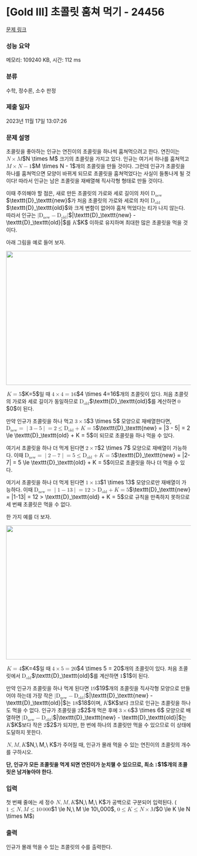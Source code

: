 # [Gold III] 초콜릿 훔쳐 먹기 - 24456 

[문제 링크](https://www.acmicpc.net/problem/24456) 

### 성능 요약

메모리: 109240 KB, 시간: 112 ms

### 분류

수학, 정수론, 소수 판정

### 제출 일자

2023년 11월 17일 13:07:26

### 문제 설명

<p>초콜릿을 좋아하는 인규는 연진이의 초콜릿을 하나씩 훔쳐먹으려고 한다. 연진이는 <mjx-container class="MathJax" jax="CHTML" style="font-size: 109%; position: relative;"><mjx-math class="MJX-TEX" aria-hidden="true"><mjx-mi class="mjx-i"><mjx-c class="mjx-c1D441 TEX-I"></mjx-c></mjx-mi><mjx-mo class="mjx-n" space="3"><mjx-c class="mjx-cD7"></mjx-c></mjx-mo><mjx-mi class="mjx-i" space="3"><mjx-c class="mjx-c1D440 TEX-I"></mjx-c></mjx-mi></mjx-math><mjx-assistive-mml unselectable="on" display="inline"><math xmlns="http://www.w3.org/1998/Math/MathML"><mi>N</mi><mo>×</mo><mi>M</mi></math></mjx-assistive-mml><span aria-hidden="true" class="no-mathjax mjx-copytext">$N \times M$</span></mjx-container> 크기의 초콜릿을 가지고 있다. 인규는 여기서 하나를 훔쳐먹고 <mjx-container class="MathJax" jax="CHTML" style="font-size: 109%; position: relative;"><mjx-math class="MJX-TEX" aria-hidden="true"><mjx-mi class="mjx-i"><mjx-c class="mjx-c1D440 TEX-I"></mjx-c></mjx-mi><mjx-mo class="mjx-n" space="3"><mjx-c class="mjx-cD7"></mjx-c></mjx-mo><mjx-mi class="mjx-i" space="3"><mjx-c class="mjx-c1D441 TEX-I"></mjx-c></mjx-mi><mjx-mo class="mjx-n" space="3"><mjx-c class="mjx-c2212"></mjx-c></mjx-mo><mjx-mn class="mjx-n" space="3"><mjx-c class="mjx-c31"></mjx-c></mjx-mn></mjx-math><mjx-assistive-mml unselectable="on" display="inline"><math xmlns="http://www.w3.org/1998/Math/MathML"><mi>M</mi><mo>×</mo><mi>N</mi><mo>−</mo><mn>1</mn></math></mjx-assistive-mml><span aria-hidden="true" class="no-mathjax mjx-copytext">$M \times N - 1$</span></mjx-container>개의 초콜릿을 만들 것이다. 그런데 인규가 초콜릿을 하나를 훔쳐먹으면 모양이 바뀌게 되므로 초콜릿을 훔쳐먹었다는 사실이 들통나게 될 것이다! 따라서 인규는 남은 초콜릿을 재배열해 직사각형 형태로 만들 것이다.</p>

<p>이때 주의해야 할 점은, 새로 만든 초콜릿의 가로와 세로 길이의 차이 <mjx-container class="MathJax" jax="CHTML" style="font-size: 109%; position: relative;"><mjx-math class="MJX-TEX" aria-hidden="true"><mjx-msub><mjx-mtext class="mjx-ty"><mjx-c class="mjx-c1D673 TEX-T"></mjx-c></mjx-mtext><mjx-script style="vertical-align: -0.15em;"><mjx-mtext class="mjx-ty" size="s"><mjx-c class="mjx-c1D697 TEX-T"></mjx-c><mjx-c class="mjx-c1D68E TEX-T"></mjx-c><mjx-c class="mjx-c1D6A0 TEX-T"></mjx-c></mjx-mtext></mjx-script></mjx-msub></mjx-math><mjx-assistive-mml unselectable="on" display="inline"><math xmlns="http://www.w3.org/1998/Math/MathML"><msub><mtext mathvariant="monospace">D</mtext><mtext mathvariant="monospace">new</mtext></msub></math></mjx-assistive-mml><span aria-hidden="true" class="no-mathjax mjx-copytext">$\texttt{D}_\texttt{new}$</span></mjx-container>가 처음 초콜릿의 가로와 세로의 차이 <mjx-container class="MathJax" jax="CHTML" style="font-size: 109%; position: relative;"><mjx-math class="MJX-TEX" aria-hidden="true"><mjx-msub><mjx-mtext class="mjx-ty"><mjx-c class="mjx-c1D673 TEX-T"></mjx-c></mjx-mtext><mjx-script style="vertical-align: -0.15em;"><mjx-mtext class="mjx-ty" size="s"><mjx-c class="mjx-c1D698 TEX-T"></mjx-c><mjx-c class="mjx-c1D695 TEX-T"></mjx-c><mjx-c class="mjx-c1D68D TEX-T"></mjx-c></mjx-mtext></mjx-script></mjx-msub></mjx-math><mjx-assistive-mml unselectable="on" display="inline"><math xmlns="http://www.w3.org/1998/Math/MathML"><msub><mtext mathvariant="monospace">D</mtext><mtext mathvariant="monospace">old</mtext></msub></math></mjx-assistive-mml><span aria-hidden="true" class="no-mathjax mjx-copytext">$\texttt{D}_\texttt{old}$</span></mjx-container>와 크게 변함이 없어야 훔쳐 먹었다는 티가 나지 않는다. 따라서 인규는 <mjx-container class="MathJax" jax="CHTML" style="font-size: 109%; position: relative;"><mjx-math class="MJX-TEX" aria-hidden="true"><mjx-mo class="mjx-n"><mjx-c class="mjx-c7C"></mjx-c></mjx-mo><mjx-msub><mjx-mtext class="mjx-ty"><mjx-c class="mjx-c1D673 TEX-T"></mjx-c></mjx-mtext><mjx-script style="vertical-align: -0.15em;"><mjx-mtext class="mjx-ty" size="s"><mjx-c class="mjx-c1D697 TEX-T"></mjx-c><mjx-c class="mjx-c1D68E TEX-T"></mjx-c><mjx-c class="mjx-c1D6A0 TEX-T"></mjx-c></mjx-mtext></mjx-script></mjx-msub><mjx-mo class="mjx-n" space="3"><mjx-c class="mjx-c2212"></mjx-c></mjx-mo><mjx-msub space="3"><mjx-mtext class="mjx-ty"><mjx-c class="mjx-c1D673 TEX-T"></mjx-c></mjx-mtext><mjx-script style="vertical-align: -0.15em;"><mjx-mtext class="mjx-ty" size="s"><mjx-c class="mjx-c1D698 TEX-T"></mjx-c><mjx-c class="mjx-c1D695 TEX-T"></mjx-c><mjx-c class="mjx-c1D68D TEX-T"></mjx-c></mjx-mtext></mjx-script></mjx-msub><mjx-mo class="mjx-n"><mjx-c class="mjx-c7C"></mjx-c></mjx-mo></mjx-math><mjx-assistive-mml unselectable="on" display="inline"><math xmlns="http://www.w3.org/1998/Math/MathML"><mo stretchy="false">|</mo><msub><mtext mathvariant="monospace">D</mtext><mtext mathvariant="monospace">new</mtext></msub><mo>−</mo><msub><mtext mathvariant="monospace">D</mtext><mtext mathvariant="monospace">old</mtext></msub><mo stretchy="false">|</mo></math></mjx-assistive-mml><span aria-hidden="true" class="no-mathjax mjx-copytext">$|\texttt{D}_\texttt{new} - \texttt{D}_\texttt{old}|$</span></mjx-container>를 <mjx-container class="MathJax" jax="CHTML" style="font-size: 109%; position: relative;"><mjx-math class="MJX-TEX" aria-hidden="true"><mjx-mi class="mjx-i"><mjx-c class="mjx-c1D43E TEX-I"></mjx-c></mjx-mi></mjx-math><mjx-assistive-mml unselectable="on" display="inline"><math xmlns="http://www.w3.org/1998/Math/MathML"><mi>K</mi></math></mjx-assistive-mml><span aria-hidden="true" class="no-mathjax mjx-copytext">$K$</span></mjx-container> 이하로 유지하며 최대한 많은 초콜릿을 먹을 것이다.</p>

<p>아래 그림을 예로 들어 보자.</p>

<p style="text-align: center;"><img alt="" src="https://upload.acmicpc.net/b7e0126e-c900-41f3-a5e8-e5822efd18f1/-/preview/" style="width: 650px; height: 366px;"></p>

<p><mjx-container class="MathJax" jax="CHTML" style="font-size: 109%; position: relative;"> <mjx-math class="MJX-TEX" aria-hidden="true"><mjx-mi class="mjx-i"><mjx-c class="mjx-c1D43E TEX-I"></mjx-c></mjx-mi><mjx-mo class="mjx-n" space="4"><mjx-c class="mjx-c3D"></mjx-c></mjx-mo><mjx-mn class="mjx-n" space="4"><mjx-c class="mjx-c35"></mjx-c></mjx-mn></mjx-math><mjx-assistive-mml unselectable="on" display="inline"><math xmlns="http://www.w3.org/1998/Math/MathML"><mi>K</mi><mo>=</mo><mn>5</mn></math></mjx-assistive-mml><span aria-hidden="true" class="no-mathjax mjx-copytext">$K=5$</span></mjx-container>일 때 <mjx-container class="MathJax" jax="CHTML" style="font-size: 109%; position: relative;"><mjx-math class="MJX-TEX" aria-hidden="true"><mjx-mn class="mjx-n"><mjx-c class="mjx-c34"></mjx-c></mjx-mn><mjx-mo class="mjx-n" space="3"><mjx-c class="mjx-cD7"></mjx-c></mjx-mo><mjx-mn class="mjx-n" space="3"><mjx-c class="mjx-c34"></mjx-c></mjx-mn><mjx-mo class="mjx-n" space="4"><mjx-c class="mjx-c3D"></mjx-c></mjx-mo><mjx-mn class="mjx-n" space="4"><mjx-c class="mjx-c31"></mjx-c><mjx-c class="mjx-c36"></mjx-c></mjx-mn></mjx-math><mjx-assistive-mml unselectable="on" display="inline"><math xmlns="http://www.w3.org/1998/Math/MathML"><mn>4</mn><mo>×</mo><mn>4</mn><mo>=</mo><mn>16</mn></math></mjx-assistive-mml><span aria-hidden="true" class="no-mathjax mjx-copytext">$4 \times 4=16$</span></mjx-container>개의 초콜릿이 있다. 처음 초콜릿의 가로와 세로 길이가 동일하므로 <mjx-container class="MathJax" jax="CHTML" style="font-size: 109%; position: relative;"><mjx-math class="MJX-TEX" aria-hidden="true"><mjx-msub><mjx-mtext class="mjx-ty"><mjx-c class="mjx-c1D673 TEX-T"></mjx-c></mjx-mtext><mjx-script style="vertical-align: -0.15em;"><mjx-mtext class="mjx-ty" size="s"><mjx-c class="mjx-c1D698 TEX-T"></mjx-c><mjx-c class="mjx-c1D695 TEX-T"></mjx-c><mjx-c class="mjx-c1D68D TEX-T"></mjx-c></mjx-mtext></mjx-script></mjx-msub></mjx-math><mjx-assistive-mml unselectable="on" display="inline"><math xmlns="http://www.w3.org/1998/Math/MathML"><msub><mtext mathvariant="monospace">D</mtext><mtext mathvariant="monospace">old</mtext></msub></math></mjx-assistive-mml><span aria-hidden="true" class="no-mathjax mjx-copytext">$\texttt{D}_\texttt{old}$</span></mjx-container>를 계산하면 <mjx-container class="MathJax" jax="CHTML" style="font-size: 109%; position: relative;"><mjx-math class="MJX-TEX" aria-hidden="true"><mjx-mn class="mjx-n"><mjx-c class="mjx-c30"></mjx-c></mjx-mn></mjx-math><mjx-assistive-mml unselectable="on" display="inline"><math xmlns="http://www.w3.org/1998/Math/MathML"><mn>0</mn></math></mjx-assistive-mml><span aria-hidden="true" class="no-mathjax mjx-copytext">$0$</span></mjx-container>이 된다.</p>

<p>만약 인규가 초콜릿을 하나 먹고 <mjx-container class="MathJax" jax="CHTML" style="font-size: 109%; position: relative;"><mjx-math class="MJX-TEX" aria-hidden="true"><mjx-mn class="mjx-n"><mjx-c class="mjx-c33"></mjx-c></mjx-mn><mjx-mo class="mjx-n" space="3"><mjx-c class="mjx-cD7"></mjx-c></mjx-mo><mjx-mn class="mjx-n" space="3"><mjx-c class="mjx-c35"></mjx-c></mjx-mn></mjx-math><mjx-assistive-mml unselectable="on" display="inline"><math xmlns="http://www.w3.org/1998/Math/MathML"><mn>3</mn><mo>×</mo><mn>5</mn></math></mjx-assistive-mml><span aria-hidden="true" class="no-mathjax mjx-copytext">$3 \times 5$</span></mjx-container> 모양으로 재배열한다면, <mjx-container class="MathJax" jax="CHTML" style="font-size: 109%; position: relative;"><mjx-math class="MJX-TEX" aria-hidden="true"><mjx-msub><mjx-mtext class="mjx-ty"><mjx-c class="mjx-c1D673 TEX-T"></mjx-c></mjx-mtext><mjx-script style="vertical-align: -0.15em;"><mjx-mtext class="mjx-ty" size="s"><mjx-c class="mjx-c1D697 TEX-T"></mjx-c><mjx-c class="mjx-c1D68E TEX-T"></mjx-c><mjx-c class="mjx-c1D6A0 TEX-T"></mjx-c></mjx-mtext></mjx-script></mjx-msub><mjx-mo class="mjx-n" space="4"><mjx-c class="mjx-c3D"></mjx-c></mjx-mo><mjx-texatom space="4" texclass="ORD"><mjx-mo class="mjx-n"><mjx-c class="mjx-c7C"></mjx-c></mjx-mo></mjx-texatom><mjx-mn class="mjx-n"><mjx-c class="mjx-c33"></mjx-c></mjx-mn><mjx-mo class="mjx-n" space="3"><mjx-c class="mjx-c2212"></mjx-c></mjx-mo><mjx-mn class="mjx-n" space="3"><mjx-c class="mjx-c35"></mjx-c></mjx-mn><mjx-texatom texclass="ORD"><mjx-mo class="mjx-n"><mjx-c class="mjx-c7C"></mjx-c></mjx-mo></mjx-texatom><mjx-mo class="mjx-n" space="4"><mjx-c class="mjx-c3D"></mjx-c></mjx-mo><mjx-mn class="mjx-n" space="4"><mjx-c class="mjx-c32"></mjx-c></mjx-mn><mjx-mo class="mjx-n" space="4"><mjx-c class="mjx-c2264"></mjx-c></mjx-mo><mjx-msub space="4"><mjx-mtext class="mjx-ty"><mjx-c class="mjx-c1D673 TEX-T"></mjx-c></mjx-mtext><mjx-script style="vertical-align: -0.15em;"><mjx-mtext class="mjx-ty" size="s"><mjx-c class="mjx-c1D698 TEX-T"></mjx-c><mjx-c class="mjx-c1D695 TEX-T"></mjx-c><mjx-c class="mjx-c1D68D TEX-T"></mjx-c></mjx-mtext></mjx-script></mjx-msub><mjx-mo class="mjx-n" space="3"><mjx-c class="mjx-c2B"></mjx-c></mjx-mo><mjx-mi class="mjx-i" space="3"><mjx-c class="mjx-c1D43E TEX-I"></mjx-c></mjx-mi><mjx-mo class="mjx-n" space="4"><mjx-c class="mjx-c3D"></mjx-c></mjx-mo><mjx-mn class="mjx-n" space="4"><mjx-c class="mjx-c35"></mjx-c></mjx-mn></mjx-math><mjx-assistive-mml unselectable="on" display="inline"><math xmlns="http://www.w3.org/1998/Math/MathML"><msub><mtext mathvariant="monospace">D</mtext><mtext mathvariant="monospace">new</mtext></msub><mo>=</mo><mrow data-mjx-texclass="ORD"><mo stretchy="false">|</mo></mrow><mn>3</mn><mo>−</mo><mn>5</mn><mrow data-mjx-texclass="ORD"><mo stretchy="false">|</mo></mrow><mo>=</mo><mn>2</mn><mo>≤</mo><msub><mtext mathvariant="monospace">D</mtext><mtext mathvariant="monospace">old</mtext></msub><mo>+</mo><mi>K</mi><mo>=</mo><mn>5</mn></math></mjx-assistive-mml><span aria-hidden="true" class="no-mathjax mjx-copytext">$\texttt{D}_\texttt{new} = |3 - 5| = 2 \le \texttt{D}_\texttt{old} + K = 5$</span></mjx-container>이 되므로 초콜릿을 하나 먹을 수 있다.</p>

<p>여기서 초콜릿을 하나 더 먹게 된다면 <mjx-container class="MathJax" jax="CHTML" style="font-size: 109%; position: relative;"><mjx-math class="MJX-TEX" aria-hidden="true"><mjx-mn class="mjx-n"><mjx-c class="mjx-c32"></mjx-c></mjx-mn><mjx-mo class="mjx-n" space="3"><mjx-c class="mjx-cD7"></mjx-c></mjx-mo><mjx-mn class="mjx-n" space="3"><mjx-c class="mjx-c37"></mjx-c></mjx-mn></mjx-math><mjx-assistive-mml unselectable="on" display="inline"><math xmlns="http://www.w3.org/1998/Math/MathML"><mn>2</mn><mo>×</mo><mn>7</mn></math></mjx-assistive-mml><span aria-hidden="true" class="no-mathjax mjx-copytext">$2 \times 7$</span></mjx-container> 모양으로 재배열이 가능하다. 이때 <mjx-container class="MathJax" jax="CHTML" style="font-size: 109%; position: relative;"><mjx-math class="MJX-TEX" aria-hidden="true"><mjx-msub><mjx-mtext class="mjx-ty"><mjx-c class="mjx-c1D673 TEX-T"></mjx-c></mjx-mtext><mjx-script style="vertical-align: -0.15em;"><mjx-mtext class="mjx-ty" size="s"><mjx-c class="mjx-c1D697 TEX-T"></mjx-c><mjx-c class="mjx-c1D68E TEX-T"></mjx-c><mjx-c class="mjx-c1D6A0 TEX-T"></mjx-c></mjx-mtext></mjx-script></mjx-msub><mjx-mo class="mjx-n" space="4"><mjx-c class="mjx-c3D"></mjx-c></mjx-mo><mjx-texatom space="4" texclass="ORD"><mjx-mo class="mjx-n"><mjx-c class="mjx-c7C"></mjx-c></mjx-mo></mjx-texatom><mjx-mn class="mjx-n"><mjx-c class="mjx-c32"></mjx-c></mjx-mn><mjx-mo class="mjx-n" space="3"><mjx-c class="mjx-c2212"></mjx-c></mjx-mo><mjx-mn class="mjx-n" space="3"><mjx-c class="mjx-c37"></mjx-c></mjx-mn><mjx-texatom texclass="ORD"><mjx-mo class="mjx-n"><mjx-c class="mjx-c7C"></mjx-c></mjx-mo></mjx-texatom><mjx-mo class="mjx-n" space="4"><mjx-c class="mjx-c3D"></mjx-c></mjx-mo><mjx-mn class="mjx-n" space="4"><mjx-c class="mjx-c35"></mjx-c></mjx-mn><mjx-mo class="mjx-n" space="4"><mjx-c class="mjx-c2264"></mjx-c></mjx-mo><mjx-msub space="4"><mjx-mtext class="mjx-ty"><mjx-c class="mjx-c1D673 TEX-T"></mjx-c></mjx-mtext><mjx-script style="vertical-align: -0.15em;"><mjx-mtext class="mjx-ty" size="s"><mjx-c class="mjx-c1D698 TEX-T"></mjx-c><mjx-c class="mjx-c1D695 TEX-T"></mjx-c><mjx-c class="mjx-c1D68D TEX-T"></mjx-c></mjx-mtext></mjx-script></mjx-msub><mjx-mo class="mjx-n" space="3"><mjx-c class="mjx-c2B"></mjx-c></mjx-mo><mjx-mi class="mjx-i" space="3"><mjx-c class="mjx-c1D43E TEX-I"></mjx-c></mjx-mi><mjx-mo class="mjx-n" space="4"><mjx-c class="mjx-c3D"></mjx-c></mjx-mo><mjx-mn class="mjx-n" space="4"><mjx-c class="mjx-c35"></mjx-c></mjx-mn></mjx-math><mjx-assistive-mml unselectable="on" display="inline"><math xmlns="http://www.w3.org/1998/Math/MathML"><msub><mtext mathvariant="monospace">D</mtext><mtext mathvariant="monospace">new</mtext></msub><mo>=</mo><mrow data-mjx-texclass="ORD"><mo stretchy="false">|</mo></mrow><mn>2</mn><mo>−</mo><mn>7</mn><mrow data-mjx-texclass="ORD"><mo stretchy="false">|</mo></mrow><mo>=</mo><mn>5</mn><mo>≤</mo><msub><mtext mathvariant="monospace">D</mtext><mtext mathvariant="monospace">old</mtext></msub><mo>+</mo><mi>K</mi><mo>=</mo><mn>5</mn></math></mjx-assistive-mml><span aria-hidden="true" class="no-mathjax mjx-copytext">$\texttt{D}_\texttt{new} = |2-7| = 5 \le \texttt{D}_\texttt{old} + K = 5$</span></mjx-container>이므로 초콜릿을 하나 더 먹을 수 있다.</p>

<p>여기서 초콜릿을 하나 더 먹게 된다면 <mjx-container class="MathJax" jax="CHTML" style="font-size: 109%; position: relative;"><mjx-math class="MJX-TEX" aria-hidden="true"><mjx-mn class="mjx-n"><mjx-c class="mjx-c31"></mjx-c></mjx-mn><mjx-mo class="mjx-n" space="3"><mjx-c class="mjx-cD7"></mjx-c></mjx-mo><mjx-mn class="mjx-n" space="3"><mjx-c class="mjx-c31"></mjx-c><mjx-c class="mjx-c33"></mjx-c></mjx-mn></mjx-math><mjx-assistive-mml unselectable="on" display="inline"><math xmlns="http://www.w3.org/1998/Math/MathML"><mn>1</mn><mo>×</mo><mn>13</mn></math></mjx-assistive-mml><span aria-hidden="true" class="no-mathjax mjx-copytext">$1 \times 13$</span></mjx-container> 모양으로만 재배열이 가능하다. 이때 <mjx-container class="MathJax" jax="CHTML" style="font-size: 109%; position: relative;"><mjx-math class="MJX-TEX" aria-hidden="true"><mjx-msub><mjx-mtext class="mjx-ty"><mjx-c class="mjx-c1D673 TEX-T"></mjx-c></mjx-mtext><mjx-script style="vertical-align: -0.15em;"><mjx-mtext class="mjx-ty" size="s"><mjx-c class="mjx-c1D697 TEX-T"></mjx-c><mjx-c class="mjx-c1D68E TEX-T"></mjx-c><mjx-c class="mjx-c1D6A0 TEX-T"></mjx-c></mjx-mtext></mjx-script></mjx-msub><mjx-mo class="mjx-n" space="4"><mjx-c class="mjx-c3D"></mjx-c></mjx-mo><mjx-texatom space="4" texclass="ORD"><mjx-mo class="mjx-n"><mjx-c class="mjx-c7C"></mjx-c></mjx-mo></mjx-texatom><mjx-mn class="mjx-n"><mjx-c class="mjx-c31"></mjx-c></mjx-mn><mjx-mo class="mjx-n" space="3"><mjx-c class="mjx-c2212"></mjx-c></mjx-mo><mjx-mn class="mjx-n" space="3"><mjx-c class="mjx-c31"></mjx-c><mjx-c class="mjx-c33"></mjx-c></mjx-mn><mjx-texatom texclass="ORD"><mjx-mo class="mjx-n"><mjx-c class="mjx-c7C"></mjx-c></mjx-mo></mjx-texatom><mjx-mo class="mjx-n" space="4"><mjx-c class="mjx-c3D"></mjx-c></mjx-mo><mjx-mn class="mjx-n" space="4"><mjx-c class="mjx-c31"></mjx-c><mjx-c class="mjx-c32"></mjx-c></mjx-mn><mjx-mo class="mjx-n" space="4"><mjx-c class="mjx-c3E"></mjx-c></mjx-mo><mjx-msub space="4"><mjx-mtext class="mjx-ty"><mjx-c class="mjx-c1D673 TEX-T"></mjx-c></mjx-mtext><mjx-script style="vertical-align: -0.15em;"><mjx-mtext class="mjx-ty" size="s"><mjx-c class="mjx-c1D698 TEX-T"></mjx-c><mjx-c class="mjx-c1D695 TEX-T"></mjx-c><mjx-c class="mjx-c1D68D TEX-T"></mjx-c></mjx-mtext></mjx-script></mjx-msub><mjx-mo class="mjx-n" space="3"><mjx-c class="mjx-c2B"></mjx-c></mjx-mo><mjx-mi class="mjx-i" space="3"><mjx-c class="mjx-c1D43E TEX-I"></mjx-c></mjx-mi><mjx-mo class="mjx-n" space="4"><mjx-c class="mjx-c3D"></mjx-c></mjx-mo><mjx-mn class="mjx-n" space="4"><mjx-c class="mjx-c35"></mjx-c></mjx-mn></mjx-math><mjx-assistive-mml unselectable="on" display="inline"><math xmlns="http://www.w3.org/1998/Math/MathML"><msub><mtext mathvariant="monospace">D</mtext><mtext mathvariant="monospace">new</mtext></msub><mo>=</mo><mrow data-mjx-texclass="ORD"><mo stretchy="false">|</mo></mrow><mn>1</mn><mo>−</mo><mn>13</mn><mrow data-mjx-texclass="ORD"><mo stretchy="false">|</mo></mrow><mo>=</mo><mn>12</mn><mo>></mo><msub><mtext mathvariant="monospace">D</mtext><mtext mathvariant="monospace">old</mtext></msub><mo>+</mo><mi>K</mi><mo>=</mo><mn>5</mn></math></mjx-assistive-mml><span aria-hidden="true" class="no-mathjax mjx-copytext">$\texttt{D}_\texttt{new} = |1-13| = 12 > \texttt{D}_\texttt{old} + K = 5$</span></mjx-container>으로 규칙을 만족하지 못하므로 세 번째 초콜릿은 먹을 수 없다.</p>

<p>한 가지 예를 더 보자.</p>

<p style="text-align: center;"><img alt="" src="https://upload.acmicpc.net/4d39f259-c17a-43e3-953c-e34d625b2ef4/-/preview/" style="width: 650px; height: 366px;"></p>

<p><mjx-container class="MathJax" jax="CHTML" style="font-size: 109%; position: relative;"> <mjx-math class="MJX-TEX" aria-hidden="true"><mjx-mi class="mjx-i"><mjx-c class="mjx-c1D43E TEX-I"></mjx-c></mjx-mi><mjx-mo class="mjx-n" space="4"><mjx-c class="mjx-c3D"></mjx-c></mjx-mo><mjx-mn class="mjx-n" space="4"><mjx-c class="mjx-c34"></mjx-c></mjx-mn></mjx-math><mjx-assistive-mml unselectable="on" display="inline"><math xmlns="http://www.w3.org/1998/Math/MathML"><mi>K</mi><mo>=</mo><mn>4</mn></math></mjx-assistive-mml><span aria-hidden="true" class="no-mathjax mjx-copytext">$K=4$</span></mjx-container>일 때 <mjx-container class="MathJax" jax="CHTML" style="font-size: 109%; position: relative;"><mjx-math class="MJX-TEX" aria-hidden="true"><mjx-mn class="mjx-n"><mjx-c class="mjx-c34"></mjx-c></mjx-mn><mjx-mo class="mjx-n" space="3"><mjx-c class="mjx-cD7"></mjx-c></mjx-mo><mjx-mn class="mjx-n" space="3"><mjx-c class="mjx-c35"></mjx-c></mjx-mn><mjx-mo class="mjx-n" space="4"><mjx-c class="mjx-c3D"></mjx-c></mjx-mo><mjx-mn class="mjx-n" space="4"><mjx-c class="mjx-c32"></mjx-c><mjx-c class="mjx-c30"></mjx-c></mjx-mn></mjx-math><mjx-assistive-mml unselectable="on" display="inline"><math xmlns="http://www.w3.org/1998/Math/MathML"><mn>4</mn><mo>×</mo><mn>5</mn><mo>=</mo><mn>20</mn></math></mjx-assistive-mml><span aria-hidden="true" class="no-mathjax mjx-copytext">$4 \times 5 = 20$</span></mjx-container>개의 초콜릿이 있다. 처음 초콜릿에서 <mjx-container class="MathJax" jax="CHTML" style="font-size: 109%; position: relative;"><mjx-math class="MJX-TEX" aria-hidden="true"><mjx-msub><mjx-mtext class="mjx-ty"><mjx-c class="mjx-c1D673 TEX-T"></mjx-c></mjx-mtext><mjx-script style="vertical-align: -0.15em;"><mjx-mtext class="mjx-ty" size="s"><mjx-c class="mjx-c1D698 TEX-T"></mjx-c><mjx-c class="mjx-c1D695 TEX-T"></mjx-c><mjx-c class="mjx-c1D68D TEX-T"></mjx-c></mjx-mtext></mjx-script></mjx-msub></mjx-math><mjx-assistive-mml unselectable="on" display="inline"><math xmlns="http://www.w3.org/1998/Math/MathML"><msub><mtext mathvariant="monospace">D</mtext><mtext mathvariant="monospace">old</mtext></msub></math></mjx-assistive-mml><span aria-hidden="true" class="no-mathjax mjx-copytext">$\texttt{D}_\texttt{old}$</span></mjx-container>를 계산하면 <mjx-container class="MathJax" jax="CHTML" style="font-size: 109%; position: relative;"><mjx-math class="MJX-TEX" aria-hidden="true"><mjx-mn class="mjx-n"><mjx-c class="mjx-c31"></mjx-c></mjx-mn></mjx-math><mjx-assistive-mml unselectable="on" display="inline"><math xmlns="http://www.w3.org/1998/Math/MathML"><mn>1</mn></math></mjx-assistive-mml><span aria-hidden="true" class="no-mathjax mjx-copytext">$1$</span></mjx-container>이 된다.</p>

<p>만약 인규가 초콜릿을 하나 먹게 된다면 <mjx-container class="MathJax" jax="CHTML" style="font-size: 109%; position: relative;"><mjx-math class="MJX-TEX" aria-hidden="true"><mjx-mn class="mjx-n"><mjx-c class="mjx-c31"></mjx-c><mjx-c class="mjx-c39"></mjx-c></mjx-mn></mjx-math><mjx-assistive-mml unselectable="on" display="inline"><math xmlns="http://www.w3.org/1998/Math/MathML"><mn>19</mn></math></mjx-assistive-mml><span aria-hidden="true" class="no-mathjax mjx-copytext">$19$</span></mjx-container>개의 초콜릿을 직사각형 모양으로 만들어야 하는데 가장 작은 <mjx-container class="MathJax" jax="CHTML" style="font-size: 109%; position: relative;"><mjx-math class="MJX-TEX" aria-hidden="true"><mjx-mo class="mjx-n"><mjx-c class="mjx-c7C"></mjx-c></mjx-mo><mjx-msub><mjx-mtext class="mjx-ty"><mjx-c class="mjx-c1D673 TEX-T"></mjx-c></mjx-mtext><mjx-script style="vertical-align: -0.15em;"><mjx-mtext class="mjx-ty" size="s"><mjx-c class="mjx-c1D697 TEX-T"></mjx-c><mjx-c class="mjx-c1D68E TEX-T"></mjx-c><mjx-c class="mjx-c1D6A0 TEX-T"></mjx-c></mjx-mtext></mjx-script></mjx-msub><mjx-mo class="mjx-n" space="3"><mjx-c class="mjx-c2212"></mjx-c></mjx-mo><mjx-msub space="3"><mjx-mtext class="mjx-ty"><mjx-c class="mjx-c1D673 TEX-T"></mjx-c></mjx-mtext><mjx-script style="vertical-align: -0.15em;"><mjx-mtext class="mjx-ty" size="s"><mjx-c class="mjx-c1D698 TEX-T"></mjx-c><mjx-c class="mjx-c1D695 TEX-T"></mjx-c><mjx-c class="mjx-c1D68D TEX-T"></mjx-c></mjx-mtext></mjx-script></mjx-msub><mjx-mo class="mjx-n"><mjx-c class="mjx-c7C"></mjx-c></mjx-mo></mjx-math><mjx-assistive-mml unselectable="on" display="inline"><math xmlns="http://www.w3.org/1998/Math/MathML"><mo stretchy="false">|</mo><msub><mtext mathvariant="monospace">D</mtext><mtext mathvariant="monospace">new</mtext></msub><mo>−</mo><msub><mtext mathvariant="monospace">D</mtext><mtext mathvariant="monospace">old</mtext></msub><mo stretchy="false">|</mo></math></mjx-assistive-mml><span aria-hidden="true" class="no-mathjax mjx-copytext">$|\texttt{D}_\texttt{new} - \texttt{D}_\texttt{old}|$</span></mjx-container>는 <mjx-container class="MathJax" jax="CHTML" style="font-size: 109%; position: relative;"><mjx-math class="MJX-TEX" aria-hidden="true"><mjx-mn class="mjx-n"><mjx-c class="mjx-c31"></mjx-c><mjx-c class="mjx-c38"></mjx-c></mjx-mn></mjx-math><mjx-assistive-mml unselectable="on" display="inline"><math xmlns="http://www.w3.org/1998/Math/MathML"><mn>18</mn></math></mjx-assistive-mml><span aria-hidden="true" class="no-mathjax mjx-copytext">$18$</span></mjx-container>이며, <mjx-container class="MathJax" jax="CHTML" style="font-size: 109%; position: relative;"><mjx-math class="MJX-TEX" aria-hidden="true"><mjx-mi class="mjx-i"><mjx-c class="mjx-c1D43E TEX-I"></mjx-c></mjx-mi></mjx-math><mjx-assistive-mml unselectable="on" display="inline"><math xmlns="http://www.w3.org/1998/Math/MathML"><mi>K</mi></math></mjx-assistive-mml><span aria-hidden="true" class="no-mathjax mjx-copytext">$K$</span></mjx-container>보다 크므로 인규는 초콜릿을 하나도 먹을 수 없다. 인규가 초콜릿을 <mjx-container class="MathJax" jax="CHTML" style="font-size: 109%; position: relative;"><mjx-math class="MJX-TEX" aria-hidden="true"><mjx-mn class="mjx-n"><mjx-c class="mjx-c32"></mjx-c></mjx-mn></mjx-math><mjx-assistive-mml unselectable="on" display="inline"><math xmlns="http://www.w3.org/1998/Math/MathML"><mn>2</mn></math></mjx-assistive-mml><span aria-hidden="true" class="no-mathjax mjx-copytext">$2$</span></mjx-container>개 먹은 후에 <mjx-container class="MathJax" jax="CHTML" style="font-size: 109%; position: relative;"><mjx-math class="MJX-TEX" aria-hidden="true"><mjx-mn class="mjx-n"><mjx-c class="mjx-c33"></mjx-c></mjx-mn><mjx-mo class="mjx-n" space="3"><mjx-c class="mjx-cD7"></mjx-c></mjx-mo><mjx-mn class="mjx-n" space="3"><mjx-c class="mjx-c36"></mjx-c></mjx-mn></mjx-math><mjx-assistive-mml unselectable="on" display="inline"><math xmlns="http://www.w3.org/1998/Math/MathML"><mn>3</mn><mo>×</mo><mn>6</mn></math></mjx-assistive-mml><span aria-hidden="true" class="no-mathjax mjx-copytext">$3 \times 6$</span></mjx-container> 모양으로 배열하면 <mjx-container class="MathJax" jax="CHTML" style="font-size: 109%; position: relative;"><mjx-math class="MJX-TEX" aria-hidden="true"><mjx-mo class="mjx-n"><mjx-c class="mjx-c7C"></mjx-c></mjx-mo><mjx-msub><mjx-mtext class="mjx-ty"><mjx-c class="mjx-c1D673 TEX-T"></mjx-c></mjx-mtext><mjx-script style="vertical-align: -0.15em;"><mjx-mtext class="mjx-ty" size="s"><mjx-c class="mjx-c1D697 TEX-T"></mjx-c><mjx-c class="mjx-c1D68E TEX-T"></mjx-c><mjx-c class="mjx-c1D6A0 TEX-T"></mjx-c></mjx-mtext></mjx-script></mjx-msub><mjx-mo class="mjx-n" space="3"><mjx-c class="mjx-c2212"></mjx-c></mjx-mo><mjx-msub space="3"><mjx-mtext class="mjx-ty"><mjx-c class="mjx-c1D673 TEX-T"></mjx-c></mjx-mtext><mjx-script style="vertical-align: -0.15em;"><mjx-mtext class="mjx-ty" size="s"><mjx-c class="mjx-c1D698 TEX-T"></mjx-c><mjx-c class="mjx-c1D695 TEX-T"></mjx-c><mjx-c class="mjx-c1D68D TEX-T"></mjx-c></mjx-mtext></mjx-script></mjx-msub><mjx-mo class="mjx-n"><mjx-c class="mjx-c7C"></mjx-c></mjx-mo></mjx-math><mjx-assistive-mml unselectable="on" display="inline"><math xmlns="http://www.w3.org/1998/Math/MathML"><mo stretchy="false">|</mo><msub><mtext mathvariant="monospace">D</mtext><mtext mathvariant="monospace">new</mtext></msub><mo>−</mo><msub><mtext mathvariant="monospace">D</mtext><mtext mathvariant="monospace">old</mtext></msub><mo stretchy="false">|</mo></math></mjx-assistive-mml><span aria-hidden="true" class="no-mathjax mjx-copytext">$|\texttt{D}_\texttt{new} - \texttt{D}_\texttt{old}|$</span></mjx-container>는 <mjx-container class="MathJax" jax="CHTML" style="font-size: 109%; position: relative;"><mjx-math class="MJX-TEX" aria-hidden="true"><mjx-mi class="mjx-i"><mjx-c class="mjx-c1D43E TEX-I"></mjx-c></mjx-mi></mjx-math><mjx-assistive-mml unselectable="on" display="inline"><math xmlns="http://www.w3.org/1998/Math/MathML"><mi>K</mi></math></mjx-assistive-mml><span aria-hidden="true" class="no-mathjax mjx-copytext">$K$</span></mjx-container>보다 작은 <mjx-container class="MathJax" jax="CHTML" style="font-size: 109%; position: relative;"><mjx-math class="MJX-TEX" aria-hidden="true"><mjx-mn class="mjx-n"><mjx-c class="mjx-c32"></mjx-c></mjx-mn></mjx-math><mjx-assistive-mml unselectable="on" display="inline"><math xmlns="http://www.w3.org/1998/Math/MathML"><mn>2</mn></math></mjx-assistive-mml><span aria-hidden="true" class="no-mathjax mjx-copytext">$2$</span></mjx-container>가 되지만, 한 번에 하나의 초콜릿만 먹을 수 있으므로 이 상태에 도달하지 못한다.</p>

<p><mjx-container class="MathJax" jax="CHTML" style="font-size: 109%; position: relative;"> <mjx-math class="MJX-TEX" aria-hidden="true"><mjx-mi class="mjx-i"><mjx-c class="mjx-c1D441 TEX-I"></mjx-c></mjx-mi><mjx-mo class="mjx-n"><mjx-c class="mjx-c2C"></mjx-c></mjx-mo><mjx-mtext class="mjx-n" space="2"><mjx-c class="mjx-cA0"></mjx-c></mjx-mtext><mjx-mi class="mjx-i"><mjx-c class="mjx-c1D440 TEX-I"></mjx-c></mjx-mi><mjx-mo class="mjx-n"><mjx-c class="mjx-c2C"></mjx-c></mjx-mo><mjx-mtext class="mjx-n" space="2"><mjx-c class="mjx-cA0"></mjx-c></mjx-mtext><mjx-mi class="mjx-i"><mjx-c class="mjx-c1D43E TEX-I"></mjx-c></mjx-mi></mjx-math><mjx-assistive-mml unselectable="on" display="inline"><math xmlns="http://www.w3.org/1998/Math/MathML"><mi>N</mi><mo>,</mo><mtext> </mtext><mi>M</mi><mo>,</mo><mtext> </mtext><mi>K</mi></math></mjx-assistive-mml><span aria-hidden="true" class="no-mathjax mjx-copytext">$N,\ M,\ K$</span></mjx-container>가 주어질 때, 인규가 몰래 먹을 수 있는 연진이의 초콜릿의 개수를 구하시오.</p>

<p><strong>단, 인규가 모든 초콜릿을 먹게 되면 연진이가 눈치챌 수 있으므로, 최소 <mjx-container class="MathJax" jax="CHTML" style="font-size: 109%; position: relative;"><mjx-math class="MJX-TEX" aria-hidden="true"><mjx-mn class="mjx-n"><mjx-c class="mjx-c31"></mjx-c></mjx-mn></mjx-math><mjx-assistive-mml unselectable="on" display="inline"><math xmlns="http://www.w3.org/1998/Math/MathML"><mn>1</mn></math></mjx-assistive-mml><span aria-hidden="true" class="no-mathjax mjx-copytext">$1$</span></mjx-container>개의 초콜릿은 남겨놓아야 한다.</strong></p>

### 입력 

 <p>첫 번째 줄에는 세 정수 <mjx-container class="MathJax" jax="CHTML" style="font-size: 109%; position: relative;"><mjx-math class="MJX-TEX" aria-hidden="true"><mjx-mi class="mjx-i"><mjx-c class="mjx-c1D441 TEX-I"></mjx-c></mjx-mi><mjx-mo class="mjx-n"><mjx-c class="mjx-c2C"></mjx-c></mjx-mo><mjx-mtext class="mjx-n" space="2"><mjx-c class="mjx-cA0"></mjx-c></mjx-mtext><mjx-mi class="mjx-i"><mjx-c class="mjx-c1D440 TEX-I"></mjx-c></mjx-mi><mjx-mo class="mjx-n"><mjx-c class="mjx-c2C"></mjx-c></mjx-mo><mjx-mtext class="mjx-n" space="2"><mjx-c class="mjx-cA0"></mjx-c></mjx-mtext><mjx-mi class="mjx-i"><mjx-c class="mjx-c1D43E TEX-I"></mjx-c></mjx-mi></mjx-math><mjx-assistive-mml unselectable="on" display="inline"><math xmlns="http://www.w3.org/1998/Math/MathML"><mi>N</mi><mo>,</mo><mtext> </mtext><mi>M</mi><mo>,</mo><mtext> </mtext><mi>K</mi></math></mjx-assistive-mml><span aria-hidden="true" class="no-mathjax mjx-copytext">$N,\ M,\ K$</span></mjx-container>가 공백으로 구분되어 입력된다. (<mjx-container class="MathJax" jax="CHTML" style="font-size: 109%; position: relative;"><mjx-math class="MJX-TEX" aria-hidden="true"><mjx-mn class="mjx-n"><mjx-c class="mjx-c31"></mjx-c></mjx-mn><mjx-mo class="mjx-n" space="4"><mjx-c class="mjx-c2264"></mjx-c></mjx-mo><mjx-mi class="mjx-i" space="4"><mjx-c class="mjx-c1D441 TEX-I"></mjx-c></mjx-mi><mjx-mo class="mjx-n"><mjx-c class="mjx-c2C"></mjx-c></mjx-mo><mjx-mtext class="mjx-n" space="2"><mjx-c class="mjx-cA0"></mjx-c></mjx-mtext><mjx-mi class="mjx-i"><mjx-c class="mjx-c1D440 TEX-I"></mjx-c></mjx-mi><mjx-mo class="mjx-n" space="4"><mjx-c class="mjx-c2264"></mjx-c></mjx-mo><mjx-mn class="mjx-n" space="4"><mjx-c class="mjx-c31"></mjx-c><mjx-c class="mjx-c30"></mjx-c></mjx-mn><mjx-mstyle><mjx-mspace style="width: 0.167em;"></mjx-mspace></mjx-mstyle><mjx-mn class="mjx-n"><mjx-c class="mjx-c30"></mjx-c><mjx-c class="mjx-c30"></mjx-c><mjx-c class="mjx-c30"></mjx-c></mjx-mn></mjx-math><mjx-assistive-mml unselectable="on" display="inline"><math xmlns="http://www.w3.org/1998/Math/MathML"><mn>1</mn><mo>≤</mo><mi>N</mi><mo>,</mo><mtext> </mtext><mi>M</mi><mo>≤</mo><mn>10</mn><mstyle scriptlevel="0"><mspace width="0.167em"></mspace></mstyle><mn>000</mn></math></mjx-assistive-mml><span aria-hidden="true" class="no-mathjax mjx-copytext">$1 \le N,\ M \le 10\,000$</span></mjx-container>, <mjx-container class="MathJax" jax="CHTML" style="font-size: 109%; position: relative;"><mjx-math class="MJX-TEX" aria-hidden="true"><mjx-mn class="mjx-n"><mjx-c class="mjx-c30"></mjx-c></mjx-mn><mjx-mo class="mjx-n" space="4"><mjx-c class="mjx-c2264"></mjx-c></mjx-mo><mjx-mi class="mjx-i" space="4"><mjx-c class="mjx-c1D43E TEX-I"></mjx-c></mjx-mi><mjx-mo class="mjx-n" space="4"><mjx-c class="mjx-c2264"></mjx-c></mjx-mo><mjx-mi class="mjx-i" space="4"><mjx-c class="mjx-c1D441 TEX-I"></mjx-c></mjx-mi><mjx-mo class="mjx-n" space="3"><mjx-c class="mjx-cD7"></mjx-c></mjx-mo><mjx-mi class="mjx-i" space="3"><mjx-c class="mjx-c1D440 TEX-I"></mjx-c></mjx-mi></mjx-math><mjx-assistive-mml unselectable="on" display="inline"><math xmlns="http://www.w3.org/1998/Math/MathML"><mn>0</mn><mo>≤</mo><mi>K</mi><mo>≤</mo><mi>N</mi><mo>×</mo><mi>M</mi></math></mjx-assistive-mml><span aria-hidden="true" class="no-mathjax mjx-copytext">$0 \le K \le N \times M$</span></mjx-container>)</p>

### 출력 

 <p>인규가 몰래 먹을 수 있는 초콜릿의 수를 출력한다.</p>

